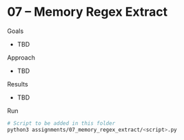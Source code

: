 # 07 – Memory Regex Extract

Goals
- TBD

Approach
- TBD

Results
- TBD

Run
```bash path=null start=null
# Script to be added in this folder
python3 assignments/07_memory_regex_extract/<script>.py
```
